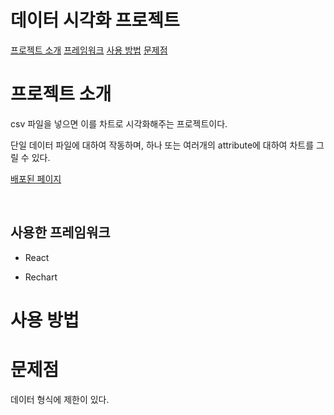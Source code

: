# 데이터 시각화 프로젝트

[프로젝트 소개](#프로젝트-소개)
[프레임워크](#사용한-프레임워크)
[사용 방법](#사용-방법)
[문제점](#문제점)

# 프로젝트 소개

csv 파일을 넣으면 이를 차트로 시각화해주는 프로젝트이다.

단일 데이터 파일에 대하여 작동하며, 하나 또는 여러개의 attribute에 대하여 차트를 그릴 수 있다.

[배포된 페이지](https://lifeisalone.github.io/DataVisualize/)

<br />

## 사용한 프레임워크

- React

- Rechart

# 사용 방법

# 문제점

데이터 형식에 제한이 있다.
